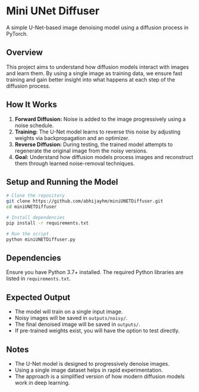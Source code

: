 # Mini UNet Diffuser

A simple U-Net-based image denoising model using a diffusion process in PyTorch.

## Overview
This project aims to understand how diffusion models interact with images and learn them. By using a single image as training data, we ensure fast training and gain better insight into what happens at each step of the diffusion process.

## How It Works
1. **Forward Diffusion:** Noise is added to the image progressively using a noise schedule.
2. **Training:** The U-Net model learns to reverse this noise by adjusting weights via backpropagation and an optimizer.
3. **Reverse Diffusion:** During testing, the trained model attempts to regenerate the original image from the noisy versions.
4. **Goal:** Understand how diffusion models process images and reconstruct them through learned noise-removal techniques.

## Setup and Running the Model
```sh
# Clone the repository
git clone https://github.com/abhijayhm/miniUNETDiffuser.git
cd miniUNETDiffuser

# Install dependencies
pip install -r requirements.txt

# Run the script
python miniUNETDiffuser.py
```

## Dependencies
Ensure you have Python 3.7+ installed. The required Python libraries are listed in `requirements.txt`.

## Expected Output
- The model will train on a single input image.
- Noisy images will be saved in `outputs/noisy/`.
- The final denoised image will be saved in `outputs/`.
- If pre-trained weights exist, you will have the option to test directly.

## Notes
- The U-Net model is designed to progressively denoise images.
- Using a single image dataset helps in rapid experimentation.
- The approach is a simplified version of how modern diffusion models work in deep learning.


